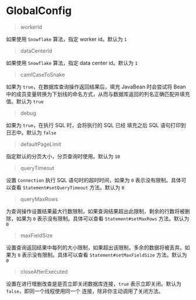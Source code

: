 # GlobalConfig

> workerId

如果使用 `Snowflake` 算法，指定 worker id。默认为 `1`

> dataCenterId

如果使用 `Snowflake` 算法，指定 data center id。默认为 `1`

> camlCaseToSnake

如果为 `true`，在数据库查询操作返回结果后，填充 JavaBean 时会尝试将 Bean 中的成员变量转换为下划线的命名方式，从而与数据库返回的列名正确匹配并填充值。默认为 `true`

> debug

如果为 `true`，在执行 SQL 时，会将执行的 SQL 已经 填充之后 SQL 语句打印到日志中。默认为 `false`

> defaultPageLimit

指定默认的分页大小，分页查询时使用。默认为 `10`

> queryTimeout

设置 `Connection` 执行 SQL 语句时的超时时间，如果为 `0` 表示没有限制。具体可以查看 `Statement#setQueryTimeout` 方法。默认为 `0`

> queryMaxRows

为查询操作设置结果最大行数限制，如果查询结果超出此限制，剩余的行数将被删除，如果为 `0` 表示没有限制。具体可以查看 `Statement#setMaxRows` 方法。默认为 `0`

> maxFieldSize

设置查询返回结果中每列的大小限制，如果超出该限制，多余的数据将被丢弃。如果为 `0` 表示没有限制。具体可以查看 `Statement#setMaxFieldSize` 方法。默认为 `0`

> closeAfterExecuted

设置在进行增删改查是是否立即关闭数据库连接，`true` 表示立即关闭。默认为 `false`，即同一个线程使用同一个 连接，除非你主动调用了关闭方法。